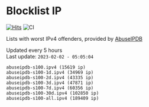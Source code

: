 # Blocklist IP

[![Hits](https://hits.seeyoufarm.com/api/count/incr/badge.svg?url=https%3A%2F%2Fgithub.com%2Fborestad%2Fblocklist-ip%2F&count_bg=%2379C83D&title_bg=%23555555&icon=&icon_color=%23E7E7E7&title=hits&edge_flat=false)](https://hits.seeyoufarm.com)  ![CI](https://img.shields.io/github/workflow/status/borestad/blocklist-ip/CI?style=flat-square)

Lists with worst IPv4 offenders, provided by [AbuseIPDB](https://www.abuseipdb.com/)

<!-- FOOTER-PLACEHOLDER -->
Updated every 5 hours<br>
Last update: `2023-02-02 - 05:05:04`
```
abuseipdb-s100.ipv4 (15619 ip)
abuseipdb-s100-1d.ipv4 (34969 ip)
abuseipdb-s100-2d.ipv4 (43335 ip)
abuseipdb-s100-3d.ipv4 (47871 ip)
abuseipdb-s100-7d.ipv4 (60356 ip)
abuseipdb-s100-30d.ipv4 (102850 ip)
abuseipdb-s100-all.ipv4 (189409 ip)
```
